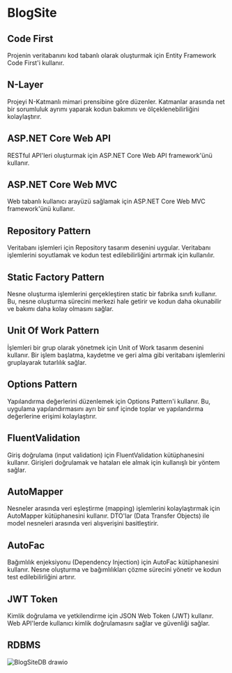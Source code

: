 # BlogSite

**Code First**
---
Projenin veritabanını kod tabanlı olarak oluşturmak için Entity Framework Code First'i kullanır.

**N-Layer**
---
Projeyi N-Katmanlı mimari prensibine göre düzenler. Katmanlar arasında net bir sorumluluk ayrımı yaparak kodun bakımını ve ölçeklenebilirliğini kolaylaştırır.

**ASP.NET Core Web API**
---
RESTful API'leri oluşturmak için ASP.NET Core Web API framework'ünü kullanır.

**ASP.NET Core Web MVC**
---
Web tabanlı kullanıcı arayüzü sağlamak için ASP.NET Core Web MVC framework'ünü kullanır.

**Repository Pattern**
---
Veritabanı işlemleri için Repository tasarım desenini uygular. Veritabanı işlemlerini soyutlamak ve kodun test edilebilirliğini artırmak için kullanılır.

**Static Factory Pattern**
---
Nesne oluşturma işlemlerini gerçekleştiren static bir fabrika sınıfı kullanır. Bu, nesne oluşturma sürecini merkezi hale getirir ve kodun daha okunabilir ve bakımı daha kolay olmasını sağlar.

**Unit Of Work Pattern**
---
İşlemleri bir grup olarak yönetmek için Unit of Work tasarım desenini kullanır. Bir işlem başlatma, kaydetme ve geri alma gibi veritabanı işlemlerini gruplayarak tutarlılık sağlar.

**Options Pattern**
---
Yapılandırma değerlerini düzenlemek için Options Pattern'i kullanır. Bu, uygulama yapılandırmasını ayrı bir sınıf içinde toplar ve yapılandırma değerlerine erişimi kolaylaştırır.

**FluentValidation**
---
Giriş doğrulama (input validation) için FluentValidation kütüphanesini kullanır. Girişleri doğrulamak ve hataları ele almak için kullanışlı bir yöntem sağlar.

**AutoMapper**
---
Nesneler arasında veri eşleştirme (mapping) işlemlerini kolaylaştırmak için AutoMapper kütüphanesini kullanır. DTO'lar (Data Transfer Objects) ile model nesneleri arasında veri alışverişini basitleştirir.

**AutoFac**
---
Bağımlılık enjeksiyonu (Dependency Injection) için AutoFac kütüphanesini kullanır. Nesne oluşturma ve bağımlılıkları çözme sürecini yönetir ve kodun test edilebilirliğini artırır.

**JWT Token**
---
Kimlik doğrulama ve yetkilendirme için JSON Web Token (JWT) kullanır. Web API'lerde kullanıcı kimlik doğrulamasını sağlar ve güvenliği sağlar.

**RDBMS**
---
![BlogSiteDB drawio](https://github.com/Serhatkacmaz/.Net7-ClassicalArchitecture-BlogSite/assets/56757412/503c68bf-29d0-4bec-8069-95e826ac9a17)

